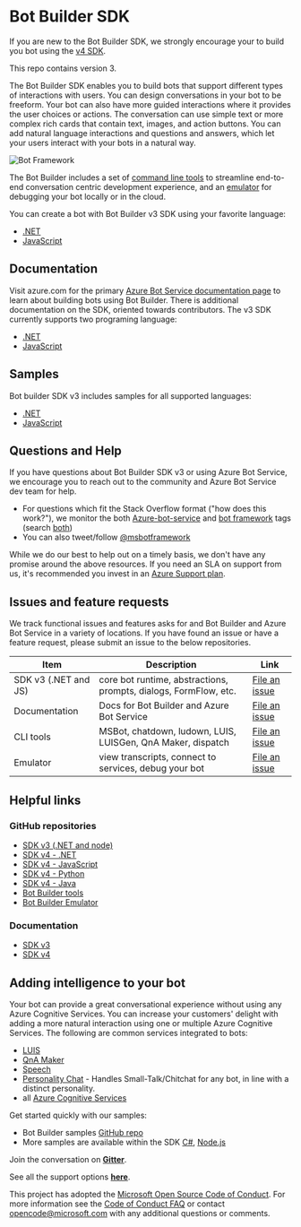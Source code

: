 # Bot Builder SDK 

If you are new to the Bot Builder SDK, we strongly encourage your to build you bot using the [v4 SDK](https://github.com/Microsoft/botbuilder).  

This repo contains version 3.

The Bot Builder SDK enables you to build bots that support different types of interactions with users. You can design conversations in your bot to be freeform. Your bot can also have more guided interactions where it provides the user choices or actions. The conversation can use simple text or more complex rich cards that contain text, images, and action buttons. You can add natural language interactions and questions and answers, which let your users interact with your bots in a natural way.

![Bot Framework](https://botframework.blob.core.windows.net/web/images/bot-framework.png)

The Bot Builder includes a set of [command line tools](https://github.com/microsoft/botbuilder-tools) to streamline end-to-end conversation centric development experience, and an [emulator](https://github.com/microsoft/botframework-emulator) for debugging your bot locally or in the cloud. 

You can create a bot with Bot Builder v3 SDK using your favorite language: 
- [.NET](https://docs.microsoft.com/en-us/azure/bot-service/?view=azure-bot-service-3.0)
- [JavaScript](https://docs.microsoft.com/en-us/azure/bot-service/?view=azure-bot-service-3.0)

## Documentation
Visit azure.com for the primary [Azure Bot Service documentation page](https://docs.microsoft.com/en-us/azure/bot-service/?view=azure-bot-service-3.0) to learn about building bots using Bot Builder. There is additional documentation on the SDK, oriented towards contributors. The v3 SDK currently supports two programing language: 
- [.NET](https://github.com/Microsoft/BotBuilder-v3/tree/master/CSharp)
- [JavaScript](https://github.com/Microsoft/BotBuilder-V3/tree/master/Node)

## Samples
Bot builder SDK v3 includes samples for all supported languages:
- [.NET](https://github.com/Microsoft/BotBuilder-Samples/tree/v3-sdk-samples/CSharp)
- [JavaScript](https://github.com/Microsoft/BotBuilder-Samples/tree/v3-sdk-samples/Node)

## Questions and Help 
If you have questions about Bot Builder SDK v3 or using Azure Bot Service, we encourage you to reach out to the community and Azure Bot Service dev team for help.
- For questions which fit the Stack Overflow format ("how does this work?"), we monitor the both [Azure-bot-service](https://stackoverflow.com/questions/tagged/azure-bot-service) and [bot framework](https://stackoverflow.com/questions/tagged/botframework) tags (search [both](https://stackoverflow.com/questions/tagged/azure-bot-service+or+botframework))
- You can also tweet/follow [@msbotframework](https://twitter.com/msbotframework) 

While we do our best to help out on a timely basis, we don't have any promise around the above resources. If you need an SLA on support from us, it's recommended you invest in an [Azure Support plan](https://azure.microsoft.com/en-us/support/options/).

## Issues and feature requests 
We track functional issues and features asks for and Bot Builder and Azure Bot Service in a variety of locations. If you have found an issue or have a feature request, please submit an issue to the below repositories.

|Item|Description|Link|
|----|-----|-----|
|SDK v3 (.NET and JS)| core bot runtime, abstractions, prompts, dialogs, FormFlow, etc. | [File an issue](https://github.com/Microsoft/BotBuilder-V3/issues) |
|Documentation | Docs for Bot Builder and Azure Bot Service | [File an issue](https://github.com/Microsoft/BotBuilder-V3/issues)|
|CLI tools| MSBot, chatdown, ludown, LUIS, LUISGen, QnA Maker, dispatch  | [File an issue](https://github.com/microsoft/botbuilder-tools/issues)|
|Emulator| view transcripts, connect to services, debug your bot | [File an issue](https://github.com/Microsoft/BotFramework-Emulator/issues)| 

## Helpful links
### GitHub repositories 
- [SDK v3 (.NET and node)](https://github.com/Microsoft/BotBuilder-V3/)
- [SDK v4 - .NET](https://github.com/Microsoft/botbuilder-dotnet)
- [SDK v4 - JavaScript](https://github.com/Microsoft/botbuilder-js)
- [SDK v4 - Python](https://github.com/Microsoft/botbuilder-python)
- [SDK v4 - Java](https://github.com/Microsoft/botbuilder-java)
- [Bot Builder tools](https://github.com/Microsoft/botbuilder-tools)
- [Bot Builder Emulator](https://github.com/Microsoft/BotFramework-Emulator) 

### Documentation 
- [SDK v3](https://docs.microsoft.com/en-us/azure/bot-service/?view=azure-bot-service-3.0)
- [SDK v4](https://docs.microsoft.com/en-us/azure/bot-service/?view=azure-bot-service-4.0)

## Adding intelligence to your bot
Your bot can provide a great conversational experience without using any Azure Cognitive Services. You can increase your customers' delight with adding a more natural interaction using one or multiple Azure Cognitive Services.  The following are common services integrated to bots: 
- [LUIS](https://www.luis.ai)
- [QnA Maker](https://www.qnamaker.ai/)
- [Speech](https://azure.microsoft.com/services/cognitive-services/directory/speech/)
- [Personality Chat](https://github.com/Microsoft/BotBuilder-PersonalityChat) - Handles Small-Talk/Chitchat for any bot, in line with a distinct personality.
- all [Azure Cognitive Services](https://azure.microsoft.com/services/cognitive-services/)

Get started quickly with our samples:

* Bot Builder samples [GitHub repo](https://github.com/Microsoft/BotBuilder-Samples)
* More samples are available within the SDK [C#](https://github.com/Microsoft/BotBuilder/tree/master/CSharp/Samples), [Node.js](https://github.com/Microsoft/BotBuilder/tree/master/Node/examples)

Join the conversation on **[Gitter](https://gitter.im/Microsoft/BotBuilder)**.

See all the support options **[here](https://docs.microsoft.com/en-us/bot-framework/resources-support)**.

This project has adopted the [Microsoft Open Source Code of Conduct](https://opensource.microsoft.com/codeofconduct/). For more information see the [Code of Conduct FAQ](https://opensource.microsoft.com/codeofconduct/faq/) or contact [opencode@microsoft.com](mailto:opencode@microsoft.com) with any additional questions or comments.
